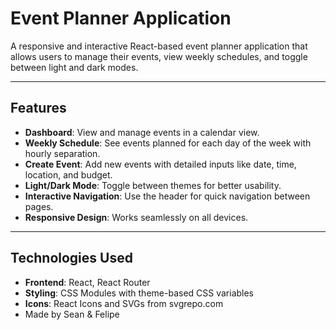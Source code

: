 # **Event Planner Application**

A responsive and interactive React-based event planner application that allows users to manage their events, view weekly schedules, and toggle between light and dark modes.

---

## **Features**
- **Dashboard**: View and manage events in a calendar view.
- **Weekly Schedule**: See events planned for each day of the week with hourly separation.
- **Create Event**: Add new events with detailed inputs like date, time, location, and budget.
- **Light/Dark Mode**: Toggle between themes for better usability.
- **Interactive Navigation**: Use the header for quick navigation between pages.
- **Responsive Design**: Works seamlessly on all devices.

---

## **Technologies Used**
- **Frontend**: React, React Router
- **Styling**: CSS Modules with theme-based CSS variables
- **Icons**: React Icons and SVGs from svgrepo.com
- Made by Sean & Felipe
